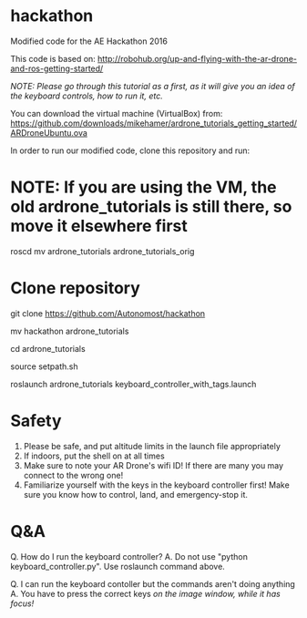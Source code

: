 # hackathon
Modified code for the AE Hackathon 2016

This code is based on: http://robohub.org/up-and-flying-with-the-ar-drone-and-ros-getting-started/ 

*NOTE: Please go through this tutorial as a first, as it will give you an idea of the keyboard controls, how to run it, etc.*

You can download the virtual machine (VirtualBox) from: https://github.com/downloads/mikehamer/ardrone_tutorials_getting_started/ARDroneUbuntu.ova

In order to run our modified code, clone this repository and run:

# NOTE: If you are using the VM, the old ardrone_tutorials is still there, so move it elsewhere first
roscd
mv ardrone_tutorials ardrone_tutorials_orig

# Clone repository
git clone https://github.com/Autonomost/hackathon

mv hackathon ardrone_tutorials 

cd ardrone_tutorials

source setpath.sh

roslaunch ardrone_tutorials keyboard_controller_with_tags.launch

# Safety
1. Please be safe, and put altitude limits in the launch file appropriately
2. If indoors, put the shell on at all times
3. Make sure to note your AR Drone's wifi ID! If there are many you may connect to the wrong one!
4. Familiarize yourself with the keys in the keyboard controller first! Make sure you know how to control, land, and emergency-stop it.

# Q&A
Q. How do I run the keyboard controller?
A. Do not use "python keyboard_controller.py". Use roslaunch command above.

Q. I can run the keyboard contoller but the commands aren't doing anything
A. You have to press the correct keys *on the image window, while it has focus!* 
